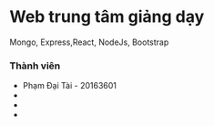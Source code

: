 # Web trung tâm giảng dạy

Mongo, Express,React, NodeJs, Bootstrap

### Thành viên
- Phạm Đại Tài - 20163601
-
-
-

